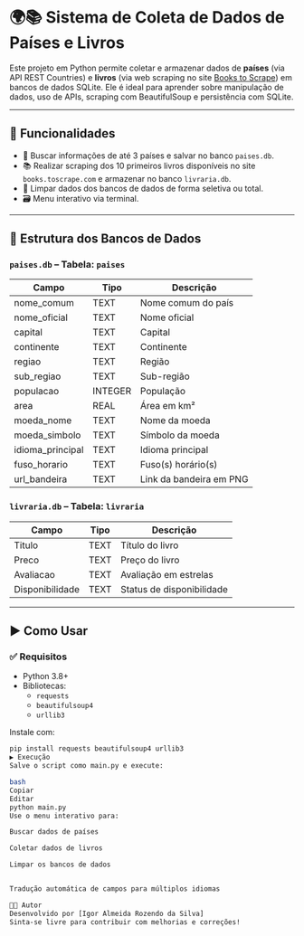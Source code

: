 # 🌍📚 Sistema de Coleta de Dados de Países e Livros

Este projeto em Python permite coletar e armazenar dados de **países** (via API REST Countries) e **livros** (via web scraping no site [Books to Scrape](https://books.toscrape.com/)) em bancos de dados SQLite. Ele é ideal para aprender sobre manipulação de dados, uso de APIs, scraping com BeautifulSoup e persistência com SQLite.

---

## 🧠 Funcionalidades

- 🔎 Buscar informações de até 3 países e salvar no banco `paises.db`.
- 📚 Realizar scraping dos 10 primeiros livros disponíveis no site `books.toscrape.com` e armazenar no banco `livraria.db`.
- 🧼 Limpar dados dos bancos de dados de forma seletiva ou total.
- 🗃️ Menu interativo via terminal.

---

## 📂 Estrutura dos Bancos de Dados

### `paises.db` – Tabela: `paises`
| Campo             | Tipo     | Descrição                          |
|------------------|----------|------------------------------------|
| nome_comum       | TEXT     | Nome comum do país                 |
| nome_oficial     | TEXT     | Nome oficial                       |
| capital          | TEXT     | Capital                            |
| continente       | TEXT     | Continente                         |
| regiao           | TEXT     | Região                             |
| sub_regiao       | TEXT     | Sub-região                         |
| populacao        | INTEGER  | População                          |
| area             | REAL     | Área em km²                        |
| moeda_nome       | TEXT     | Nome da moeda                      |
| moeda_simbolo    | TEXT     | Símbolo da moeda                   |
| idioma_principal | TEXT     | Idioma principal                   |
| fuso_horario     | TEXT     | Fuso(s) horário(s)                 |
| url_bandeira     | TEXT     | Link da bandeira em PNG           |

### `livraria.db` – Tabela: `livraria`
| Campo           | Tipo | Descrição                   |
|----------------|------|-----------------------------|
| Titulo         | TEXT | Título do livro             |
| Preco          | TEXT | Preço do livro              |
| Avaliacao      | TEXT | Avaliação em estrelas       |
| Disponibilidade| TEXT | Status de disponibilidade   |

---

## ▶️ Como Usar

### ✅ Requisitos

- Python 3.8+
- Bibliotecas:
  - `requests`
  - `beautifulsoup4`
  - `urllib3`

Instale com:

```bash
pip install requests beautifulsoup4 urllib3
▶️ Execução
Salve o script como main.py e execute:

bash
Copiar
Editar
python main.py
Use o menu interativo para:

Buscar dados de países

Coletar dados de livros

Limpar os bancos de dados


Tradução automática de campos para múltiplos idiomas

🧑‍💻 Autor
Desenvolvido por [Igor Almeida Rozendo da Silva]
Sinta-se livre para contribuir com melhorias e correções!
